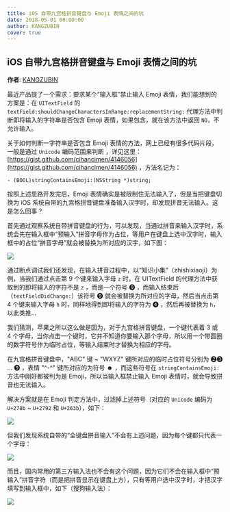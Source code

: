 ```yaml
---
title: iOS 自带九宫格拼音键盘与 Emoji 表情之间的坑
date: 2018-05-01 00:00:00
author: KANGZUBIN
cover: true
---
```


iOS 自带九宫格拼音键盘与 Emoji 表情之间的坑
--------
**作者**: [KANGZUBIN](https://weibo.com/kangzubin)

最近产品提了一个需求：要求某个“输入框”禁止输入 Emoji 表情，我们能想到的方案是：在 `UITextField` 的 `textField:shouldChangeCharactersInRange:replacementString:` 代理方法中判断即将输入的字符串是否包含 Emoji 表情，如果包含，就在该方法中返回 `NO`，不允许输入。

关于如何判断一字符串是否包含 Emoji 表情的方法，网上已经有很多代码片段，一般是通过 `Unicode` 编码范围来判断 ，详见这里：[https://gist.github.com/cihancimen/4146056](https://gist.github.com/cihancimen/4146056) ，方法名记为：

```
- (BOOL)stringContainsEmoji:(NSString *)string;
```

按照上述思路开发完后，Emoji 表情确实是被限制住无法输入了，但是当把键盘切换为 iOS 系统自带的九宫格拼音键盘准备输入汉字时，却发现拼音无法输入。这是怎么回事？

首先通过观察系统自带拼音键盘的行为，可以发现，当通过拼音来输入汉字时，系统会先在输入框中“预输入”拼音字母作为占位，等用户在键盘上选中汉字时，输入框中的占位“拼音字母”就会被替换为所对应的汉字，如下图：

![](https://github.com/awesome-tips/iOS-Tips/blob/master/images/2018/05/10-1.jpg)

通过断点调试我们还发现，在输入拼音过程中，以“知识小集”（zhishixiaoji）为例，当我们通过点击第 9 个键来输入字母 `z` 时，在 UITextField 的代理方法中获取到的即将输入的字符不是 `z` ，而是一个符号 ➒ ，而输入结束后（`textFieldDidChange:`）该符号 ➒ 就会被替换为所对应的字母，然后当点击第 4 个键来输入字母 `h` 时，同样地得到即将输入的字符为 ➍ ，然后再被替换为 `h`，以此类推...

我们猜测，苹果之所以这么做是因为，对于九宫格拼音键盘，一个键代表着 3 或 4 个字母，当你点击一个键时，它并不知道你要输入那个字母，所以用一个带圆圈的数字符号作为临时占位，等输入结束时才替换为相应的字母。

在九宫格拼音键盘中，"ABC" 键 ~ "WXYZ" 键所对应的临时占位符号分别为 ➋➌ ... ➒ ，表情 "^-^" 键所对应的为符号 ☻ ，而这些符号在 `stringContainsEmoji:` 方法中刚好都被判为是 Emoji，所以当输入框禁止输入 Emoji 表情时，就会导致拼音也无法输入。

解决方案就是在 Emoji 判定方法中，过滤掉上述符号（对应的 `Unicode` 编码为 `U+278b` ~ `U+2792` 和 `U+263b`），如下：

![](https://github.com/awesome-tips/iOS-Tips/blob/master/images/2018/05/10-2.png)

但我们发现系统自带的“全键盘拼音输入”不会有上述问题，因为每个键都只代表一个字母：

![](https://github.com/awesome-tips/iOS-Tips/blob/master/images/2018/05/10-3.jpg)

而且，国内常用的第三方输入法也不会有这个问题，因为它们不会在输入框中“预输入”拼音字符（而是把拼音显示在键盘上方），只有等用户选中汉字时，才把汉字填写到输入框中，如下（搜狗输入法）：

![](https://github.com/awesome-tips/iOS-Tips/blob/master/images/2018/05/10-4.jpg)